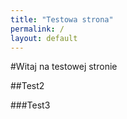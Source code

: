 ```yaml
---
title: "Testowa strona"
permalink: /
layout: default
---
```


#Witaj na testowej stronie

##Test2

###Test3

